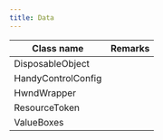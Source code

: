 ```yaml
---
title: Data
---
```


|Class name|Remarks|
|-|-|
|DisposableObject||
|HandyControlConfig||
|HwndWrapper||
|ResourceToken||
|ValueBoxes||